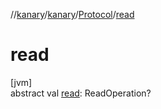 //[kanary](../../../index.md)/[kanary](../index.md)/[Protocol](index.md)/[read](read.md)

# read

[jvm]\
abstract val [read](read.md): ReadOperation?
